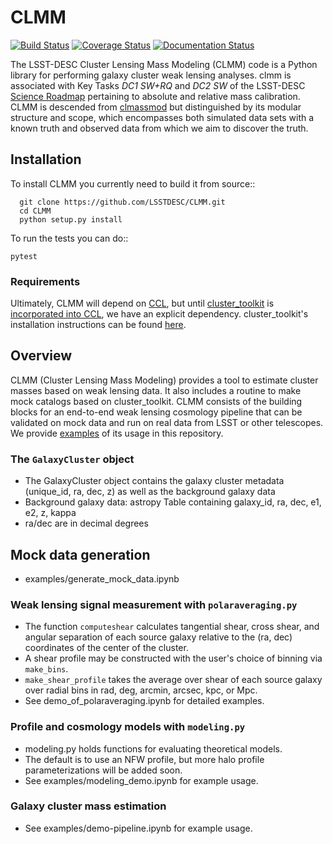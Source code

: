 # CLMM
[![Build Status](https://travis-ci.org/LSSTDESC/CLMM.svg?branch=master)](https://travis-ci.org/LSSTDESC/CLMM) 
[![Coverage Status](https://coveralls.io/repos/github/LSSTDESC/CLMM/badge.svg)](https://coveralls.io/github/LSSTDESC/CLMM)
[![Documentation Status](https://readthedocs.org/projects/clmm/badge/?version=master)](https://clmm.readthedocs.io/en/master/?badge=master)

The LSST-DESC Cluster Lensing Mass Modeling (CLMM) code is a Python library for performing galaxy cluster weak lensing analyses.
clmm is associated with Key Tasks _DC1 SW+RQ_ and _DC2 SW_ of the LSST-DESC [Science Roadmap](https://lsstdesc.org/sites/default/files/DESC_SRM_V1_4.pdf) pertaining to absolute and relative mass calibration.
CLMM is descended from [clmassmod](https://github.com/deapplegate/clmassmod) but distinguished by its modular structure and scope, which encompasses both simulated data sets with a known truth and observed data from which we aim to discover the truth.

## Installation

To install CLMM you currently need to build it from source::

```
  git clone https://github.com/LSSTDESC/CLMM.git
  cd CLMM
  python setup.py install
```

To run the tests you can do::

  `pytest`

### Requirements

Ultimately, CLMM will depend on [CCL](https://github.com/LSSTDESC/CCL), but until [cluster_toolkit](https://github.com/tmcclintock/cluster\_toolkit) is [incorporated into CCL](https://github.com/LSSTDESC/CCL/issues/291), we have an explicit dependency.
cluster\_toolkit's installation instructions can be found [here](https://cluster-toolkit.readthedocs.io/en/latest/).

## Overview

CLMM (Cluster Lensing Mass Modeling) provides a tool to estimate cluster masses based on weak lensing data.
It also includes a routine to make mock catalogs based on cluster_toolkit.
CLMM consists of the building blocks for an end-to-end weak lensing cosmology pipeline that can be validated on mock data and run on real data from LSST or other telescopes.
We provide [examples](https://github.com/LSSTDESC/CLMM/tree/issue/115/readme/examples) of its usage in this repository.

### The `GalaxyCluster` object

  * The GalaxyCluster object contains the galaxy cluster metadata (unique_id, ra, dec, z) as well as the background galaxy data
  * Background galaxy data: astropy Table containing galaxy_id, ra, dec, e1, e2, z, kappa
  * ra/dec are in decimal degrees

## Mock data generation
  * examples/generate_mock_data.ipynb

### Weak lensing signal measurement with `polaraveraging.py`

  * The function `computeshear` calculates tangential shear, cross shear, and angular separation of each source galaxy relative to the (ra, dec) coordinates of the center of the cluster.
  * A shear profile may be constructed with the user's choice of binning via `make_bins`.
  * `make_shear_profile` takes the average over shear of each source galaxy over radial bins in rad, deg, arcmin, arcsec, kpc, or Mpc.
  * See demo_of_polaraveraging.ipynb for detailed examples.

### Profile and cosmology models with `modeling.py`

  * modeling.py holds functions for evaluating theoretical models.
  * The default is to use an NFW profile, but more halo profile parameterizations will be added soon.
  * See examples/modeling_demo.ipynb for example usage.

### Galaxy cluster mass estimation
  * See examples/demo-pipeline.ipynb for example usage.
